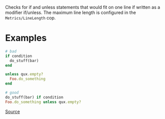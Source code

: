 
Checks for if and unless statements that would fit on one line
if written as a modifier if/unless. The maximum line length is
configured in the `Metrics/LineLength` cop.

# Examples

```ruby
# bad
if condition
  do_stuff(bar)
end

unless qux.empty?
  Foo.do_something
end

# good
do_stuff(bar) if condition
Foo.do_something unless qux.empty?
```

[Source](http://www.rubydoc.info/gems/rubocop/RuboCop/Cop/Style/IfUnlessModifier)
